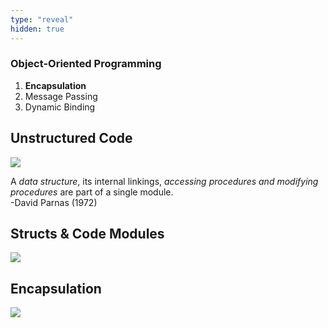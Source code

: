 ```yaml
---
type: "reveal"
hidden: true
---
```

<section>
	<h3>Object-Oriented Programming</h3>
    <ol>
        <li><b>Encapsulation</b></li>
        <li>Message Passing</li>
        <li>Dynamic Binding</li>
    </ol>
</section>
<section>
    <h2>Unstructured Code</h2>
    <img class="plain stretch" src="/images/410_2_old.svg">
</section>
<section>
    <p>A <i>data structure</i>, its internal linkings, <i>accessing procedures and modifying procedures</i> are part of a single module.<br>-David Parnas (1972)</p>
</section>
<section>
    <h2>Structs & Code Modules</h2>
    <img class="plain stretch" src="/images/410_2_structs.svg">
</section>
<section>
    <h2>Encapsulation</h2>
    <img class="plain stretch" src="/images/410_2_module.svg">
</section>
